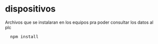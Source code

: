 # dispositivos

Archivos que se instalaran en los equipos pra poder consultar los datos al plc

<pre>
  npm install
</pre>
